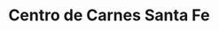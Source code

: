 ---
title: "Centro de Carnes Santa Fe"
url: /concepcion/centro-de-carnes-santa-fe/
shop: carnicero
---